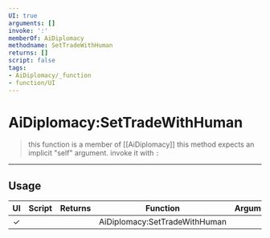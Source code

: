 ```yaml
---
UI: true
arguments: []
invoke: ':'
memberOf: AiDiplomacy
methodname: SetTradeWithHuman
returns: []
script: false
tags:
- AiDiplomacy/_function
- function/UI
---
```

# AiDiplomacy:SetTradeWithHuman
> this function is a member of [[AiDiplomacy]]
> this method expects an implicit "self" argument. invoke it with `:`
-----
## Usage
|  UI | Script | Returns | Function | Arguments |
|:---:|:------:|-------:|:--------:|:---------|
|✓| ||AiDiplomacy:SetTradeWithHuman||
